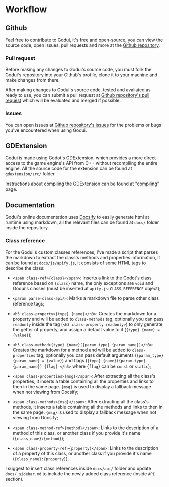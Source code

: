 # Workflow

## Github

Feel free to contribute to Godui, it's free and open-source, you can view the source code, open issues, pull requests and more at the [Github repository](https://github.com/ghsoares/godui).

### Pull request

Before making any changes to Godui's source code, you must fork the Godui's repository into your Github's profile, clone it to your machine and make changes from there.

After making changes to Godui's source code, tested and avaliated as ready to use, you can submit a pull request at [Github repository's pull request](https://github.com/ghsoares/godui/issues) which will be evaluated and merged if possible.

### Issues

You can open issues at [Github repository's issues](https://github.com/ghsoares/godui/issues) for the problems or bugs you've encountered when using Godui.

## GDExtension

Godui is made using Godot's GDExtension, which provides a more direct access to the game engine's API from C++ without recompiling the entire engine. All the source code for the extension can be found at `gdextension/src/` folder.

Instructions about compiling the GDExtension can be found at "[compiling](contributing/compiling.md)" page.

## Documentation

Godui's online documentation uses [Docsify](https://docsify.js.org/) to easily generate html at runtime using markdown, all the relevant files can be found at `docs/` folder inside the repository.

### Class reference

For the Godui's custom classes references, I've made a script that parses the markdown to extract the class's methods and properties information, it can be found at `docs/js/apify.js`, it consists of some HTML tags to describe the class:

- `<span class-ref>{class}</span>`: Inserts a link to the Godot's class reference based on `{class}` name, the only exceptions are `void` and Godui's classes (must be inserted at `apify.js:CLASS_REFERENCE` object);

- `<param parse-class-api/>`: Marks a markdown file to parse other class reference tags;

- `<h3 class-property>{type} {name}</h3>`: Creates the markdown for a property and will be added to `class-methods` tag, optionally you can pass `readonly` inside the tag (`<h3 class-property readonly>`) to only generate the getter of property, and assign a default value to it (`{type} {name} = {value}`);

- `<h3 class-method>{type} {name}({param_type} {param_name})</h3>`: Creates the markdown for a method and will be added to `class-properties` tag, optionally you can pass default arguments (`{param_type} {param_name} = {value}`) and flags (`{type} {name}({param_type} {param_name}) {flag} </h3>` where `{flag}` can be `const` or `static`);

- `<span class-properties>{msg}</span>`: After extracting all the class's properties, it inserts a table containing all the properties and links to then in the same page. `{msg}` is used to display a fallback message when not viewing from Docsify;

- `<span class-methods>{msg}</span>`: After extracting all the class's methods, it inserts a table containing all the methods and links to then in the same page. `{msg}` is used to display a fallback message when not viewing from Docsify;

- `<span class-method-ref>{method}</span>`: Links to the description of a method of this class, or another  class if you provide it's name (`{class_name}:{method}`);

- `<span class-property-ref>{property}</span>`: Links to the description of a property of this class, or another class if you provide it's name (`{class_name}:{property}`).

I suggest to insert class references inside `docs/api/` folder and update `docs/_sidebar.md` to include the newly added class reference (inside `API` section).